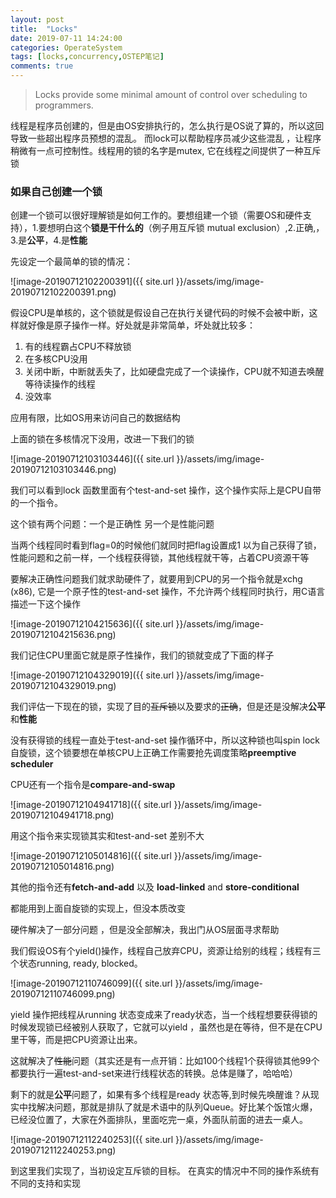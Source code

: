 ```yaml
---
layout: post
title:  "Locks"
date: 2019-07-11 14:24:00
categories: OperateSystem
tags: [locks,concurrency,OSTEP笔记]
comments: true
---
```


>  Locks provide some minimal amount of control over scheduling to programmers.

线程是程序员创建的，但是由OS安排执行的，怎么执行是OS说了算的，所以这回导致一些超出程序员预想的混乱。 而lock可以帮助程序员减少这些混乱 ，让程序稍微有一点可控制性。线程用的锁的名字是mutex, 它在线程之间提供了一种互斥锁

### 如果自己创建一个锁

创建一个锁可以很好理解锁是如何工作的。要想组建一个锁（需要OS和硬件支持），1.要想明白这个**锁是干什么的**（例子用互斥锁 mutual exclusion）,2.正确,，3.是**公平**，4.是**性能**

先设定一个最简单的锁的情况：

![image-20190712102200391]({{ site.url }}/assets/img/image-20190712102200391.png)

假设CPU是单核的，这个锁就是假设自己在执行关键代码的时候不会被中断，这样就好像是原子操作一样。好处就是非常简单，坏处就比较多：

1. 有的线程霸占CPU不释放锁
2. 在多核CPU没用
3. 关闭中断，中断就丢失了，比如硬盘完成了一个读操作，CPU就不知道去唤醒等待读操作的线程
4. 没效率

应用有限，比如OS用来访问自己的数据结构

上面的锁在多核情况下没用，改进一下我们的锁

![image-20190712103103446]({{ site.url }}/assets/img/image-20190712103103446.png)

我们可以看到lock 函数里面有个test-and-set 操作，这个操作实际上是CPU自带的一个指令。

这个锁有两个问题：一个是正确性  另一个是性能问题

当两个线程同时看到flag=0的时候他们就同时把flag设置成1  以为自己获得了锁，性能问题和之前一样，一个线程获得锁，其他线程就干等，占着CPU资源干等

要解决正确性问题我们就求助硬件了，就要用到CPU的另一个指令就是xchg (x86), 它是一个原子性的test-and-set 操作，不允许两个线程同时执行，用C语言描述一下这个操作

![image-20190712104215636]({{ site.url }}/assets/img/image-20190712104215636.png)

我们记住CPU里面它就是原子性操作，我们的锁就变成了下面的样子

![image-20190712104329019]({{ site.url }}/assets/img/image-20190712104329019.png)

我们评估一下现在的锁，实现了目的~~互斥锁~~以及要求的~~正确~~，但是还是没解决**公平**和**性能**

没有获得锁的线程一直处于test-and-set 操作循环中，所以这种锁也叫spin lock 自旋锁，这个锁要想在单核CPU上正确工作需要抢先调度策略**preemptive scheduler**

CPU还有一个指令是**compare-and-swap**

![image-20190712104941718]({{ site.url }}/assets/img/image-20190712104941718.png)

用这个指令来实现锁其实和test-and-set 差别不大

![image-20190712105014816]({{ site.url }}/assets/img/image-20190712105014816.png)

其他的指令还有**fetch-and-add**  以及  **load-linked** and **store-conditional**

都能用到上面自旋锁的实现上，但没本质改变

硬件解决了一部分问题 ，但是没全部解决，我出门从OS层面寻求帮助

我们假设OS有个yield()操作，线程自己放弃CPU，资源让给别的线程；线程有三个状态running, ready,  blocked。

![image-20190712110746099]({{ site.url }}/assets/img/image-20190712110746099.png)

yield 操作把线程从running 状态变成来了ready状态，当一个线程想要获得锁的时候发现锁已经被别人获取了，它就可以yield ，虽然也是在等待，但不是在CPU里干等，而是把CPU资源让出来。

这就解决了~~性能~~问题（其实还是有一点开销：比如100个线程1个获得锁其他99个都要执行一遍test-and-set来进行线程状态的转换。总体是赚了，哈哈哈）

剩下的就是**公平**问题了，如果有多个线程是ready 状态等,到时候先唤醒谁？从现实中找解决问题，那就是排队了就是术语中的队列Queue。好比某个饭馆火爆，已经没位置了，大家在外面排队，里面吃完一桌，外面队前面的进去一桌人。 

![image-20190712112240253]({{ site.url }}/assets/img/image-20190712112240253.png)

到这里我们实现了，当初设定互斥锁的目标。
在真实的情况中不同的操作系统有不同的支持和实现






